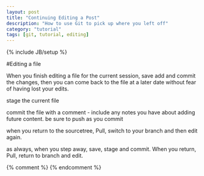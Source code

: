 ```yaml
---
layout: post
title: "Continuing Editing a Post"
description: "How to use Git to pick up where you left off"
category: "tutorial"
tags: [git, tutorial, editing]
---
```

{% include JB/setup %}

#Editing a file

When you finish editing a file for the current session, save add and commit the changes, then you can come back to the file at a later date without fear of having lost your edits.

stage the current file

commit the file with a comment - include any notes you have about adding future content. be sure to push as you commit

when you return to the sourcetree, Pull, switch to your branch and then edit again.

as always, when you step away, save, stage and commit. When you return, Pull, return to branch and edit.


{% comment %} <!--vim: set wrap ts=8 tw=0 fileencoding=utf-8 :--> {% endcomment %}
